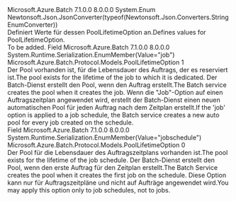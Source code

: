 <Type Name="PoolLifetimeOption" FullName="Microsoft.Azure.Batch.Protocol.Models.PoolLifetimeOption">
  <TypeSignature Language="C#" Value="public enum PoolLifetimeOption" />
  <TypeSignature Language="ILAsm" Value=".class public auto ansi sealed PoolLifetimeOption extends System.Enum" />
  <TypeSignature Language="DocId" Value="T:Microsoft.Azure.Batch.Protocol.Models.PoolLifetimeOption" />
  <TypeSignature Language="VB.NET" Value="Public Enum PoolLifetimeOption" />
  <TypeSignature Language="F#" Value="type PoolLifetimeOption = " />
  <AssemblyInfo>
    <AssemblyName>Microsoft.Azure.Batch</AssemblyName>
    <AssemblyVersion>7.1.0.0</AssemblyVersion>
    <AssemblyVersion>8.0.0.0</AssemblyVersion>
  </AssemblyInfo>
  <Base>
    <BaseTypeName>System.Enum</BaseTypeName>
  </Base>
  <Attributes>
    <Attribute>
      <AttributeName>Newtonsoft.Json.JsonConverter(typeof(Newtonsoft.Json.Converters.StringEnumConverter))</AttributeName>
    </Attribute>
  </Attributes>
  <Docs>
    <summary>
            <span data-ttu-id="0d00b-101">Definiert Werte für dessen PoolLifetimeOption an.</span><span class="sxs-lookup"><span data-stu-id="0d00b-101">Defines values for PoolLifetimeOption.</span></span>
            </summary>
    <remarks>To be added.</remarks>
  </Docs>
  <Members>
    <Member MemberName="Job">
      <MemberSignature Language="C#" Value="Job" />
      <MemberSignature Language="ILAsm" Value=".field public static literal valuetype Microsoft.Azure.Batch.Protocol.Models.PoolLifetimeOption Job = int32(1)" />
      <MemberSignature Language="DocId" Value="F:Microsoft.Azure.Batch.Protocol.Models.PoolLifetimeOption.Job" />
      <MemberSignature Language="VB.NET" Value="Job" />
      <MemberSignature Language="F#" Value="Job = 1" Usage="Microsoft.Azure.Batch.Protocol.Models.PoolLifetimeOption.Job" />
      <MemberType>Field</MemberType>
      <AssemblyInfo>
        <AssemblyName>Microsoft.Azure.Batch</AssemblyName>
        <AssemblyVersion>7.1.0.0</AssemblyVersion>
        <AssemblyVersion>8.0.0.0</AssemblyVersion>
      </AssemblyInfo>
      <Attributes>
        <Attribute>
          <AttributeName>System.Runtime.Serialization.EnumMember(Value="job")</AttributeName>
        </Attribute>
      </Attributes>
      <ReturnValue>
        <ReturnType>Microsoft.Azure.Batch.Protocol.Models.PoolLifetimeOption</ReturnType>
      </ReturnValue>
      <MemberValue>1</MemberValue>
      <Docs>
        <summary>
            <span data-ttu-id="0d00b-102">Der Pool vorhanden ist, für die Lebensdauer des Auftrags, der es reserviert ist.</span><span class="sxs-lookup"><span data-stu-id="0d00b-102">The pool exists for the lifetime of the job to which it is dedicated.</span></span> <span data-ttu-id="0d00b-103">Der Batch-Dienst erstellt den Pool, wenn den Auftrag erstellt.</span><span class="sxs-lookup"><span data-stu-id="0d00b-103">The Batch service creates the pool when it creates the job.</span></span> <span data-ttu-id="0d00b-104">Wenn die "Job"-Option auf einen Auftragszeitplan angewendet wird, erstellt der Batch-Dienst einen neuen automatischen Pool für jeden Auftrag nach dem Zeitplan erstellt.</span><span class="sxs-lookup"><span data-stu-id="0d00b-104">If the 'job' option is applied to a job schedule, the Batch service creates a new auto pool for every job created on the schedule.</span></span>
            </summary>
      </Docs>
    </Member>
    <Member MemberName="JobSchedule">
      <MemberSignature Language="C#" Value="JobSchedule" />
      <MemberSignature Language="ILAsm" Value=".field public static literal valuetype Microsoft.Azure.Batch.Protocol.Models.PoolLifetimeOption JobSchedule = int32(0)" />
      <MemberSignature Language="DocId" Value="F:Microsoft.Azure.Batch.Protocol.Models.PoolLifetimeOption.JobSchedule" />
      <MemberSignature Language="VB.NET" Value="JobSchedule" />
      <MemberSignature Language="F#" Value="JobSchedule = 0" Usage="Microsoft.Azure.Batch.Protocol.Models.PoolLifetimeOption.JobSchedule" />
      <MemberType>Field</MemberType>
      <AssemblyInfo>
        <AssemblyName>Microsoft.Azure.Batch</AssemblyName>
        <AssemblyVersion>7.1.0.0</AssemblyVersion>
        <AssemblyVersion>8.0.0.0</AssemblyVersion>
      </AssemblyInfo>
      <Attributes>
        <Attribute>
          <AttributeName>System.Runtime.Serialization.EnumMember(Value="jobschedule")</AttributeName>
        </Attribute>
      </Attributes>
      <ReturnValue>
        <ReturnType>Microsoft.Azure.Batch.Protocol.Models.PoolLifetimeOption</ReturnType>
      </ReturnValue>
      <MemberValue>0</MemberValue>
      <Docs>
        <summary>
            <span data-ttu-id="0d00b-105">Der Pool für die Lebensdauer des Auftragszeitplans vorhanden ist.</span><span class="sxs-lookup"><span data-stu-id="0d00b-105">The pool exists for the lifetime of the job schedule.</span></span> <span data-ttu-id="0d00b-106">Der Batch-Dienst erstellt den Pool, wenn den erste Auftrag für den Zeitplan erstellt.</span><span class="sxs-lookup"><span data-stu-id="0d00b-106">The Batch Service creates the pool when it creates the first job on the schedule.</span></span> <span data-ttu-id="0d00b-107">Diese Option kann nur für Auftragszeitpläne und nicht auf Aufträge angewendet wird.</span><span class="sxs-lookup"><span data-stu-id="0d00b-107">You may apply this option only to job schedules, not to jobs.</span></span>
            </summary>
      </Docs>
    </Member>
  </Members>
</Type>